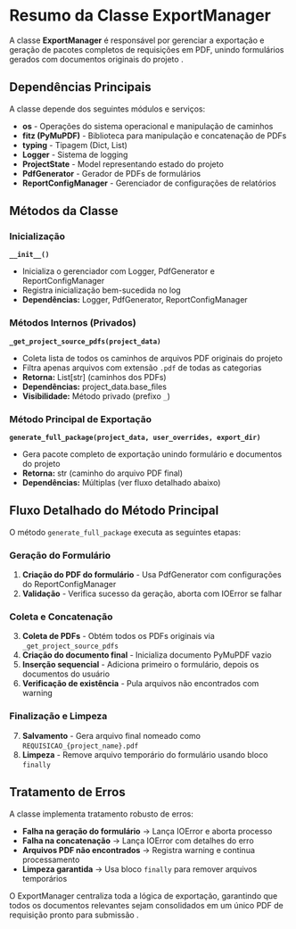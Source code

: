 # Resumo da Classe ExportManager

A classe **ExportManager** é responsável por gerenciar a exportação e geração de pacotes completos de requisições em PDF, unindo formulários gerados com documentos originais do projeto .

## Dependências Principais

A classe depende dos seguintes módulos e serviços:
- **os** - Operações do sistema operacional e manipulação de caminhos
- **fitz (PyMuPDF)** - Biblioteca para manipulação e concatenação de PDFs
- **typing** - Tipagem (Dict, List)
- **Logger** - Sistema de logging
- **ProjectState** - Model representando estado do projeto
- **PdfGenerator** - Gerador de PDFs de formulários
- **ReportConfigManager** - Gerenciador de configurações de relatórios

## Métodos da Classe

### Inicialização
**`__init__()`**
- Inicializa o gerenciador com Logger, PdfGenerator e ReportConfigManager
- Registra inicialização bem-sucedida no log
- **Dependências:** Logger, PdfGenerator, ReportConfigManager

### Métodos Internos (Privados)
**`_get_project_source_pdfs(project_data)`**
- Coleta lista de todos os caminhos de arquivos PDF originais do projeto
- Filtra apenas arquivos com extensão `.pdf` de todas as categorias
- **Retorna:** List[str] (caminhos dos PDFs)
- **Dependências:** project_data.base_files
- **Visibilidade:** Método privado (prefixo `_`)

### Método Principal de Exportação
**`generate_full_package(project_data, user_overrides, export_dir)`**
- Gera pacote completo de exportação unindo formulário e documentos do projeto
- **Retorna:** str (caminho do arquivo PDF final)
- **Dependências:** Múltiplas (ver fluxo detalhado abaixo)

## Fluxo Detalhado do Método Principal

O método `generate_full_package` executa as seguintes etapas:

### Geração do Formulário
1. **Criação do PDF do formulário** - Usa PdfGenerator com configurações do ReportConfigManager
2. **Validação** - Verifica sucesso da geração, aborta com IOError se falhar

### Coleta e Concatenação
3. **Coleta de PDFs** - Obtém todos os PDFs originais via `_get_project_source_pdfs`
4. **Criação do documento final** - Inicializa documento PyMuPDF vazio
5. **Inserção sequencial** - Adiciona primeiro o formulário, depois os documentos do usuário
6. **Verificação de existência** - Pula arquivos não encontrados com warning

### Finalização e Limpeza
7. **Salvamento** - Gera arquivo final nomeado como `REQUISICAO_{project_name}.pdf`
8. **Limpeza** - Remove arquivo temporário do formulário usando bloco `finally`

## Tratamento de Erros

A classe implementa tratamento robusto de erros:
- **Falha na geração do formulário** → Lança IOError e aborta processo
- **Falha na concatenação** → Lança IOError com detalhes do erro
- **Arquivos PDF não encontrados** → Registra warning e continua processamento
- **Limpeza garantida** → Usa bloco `finally` para remover arquivos temporários

O ExportManager centraliza toda a lógica de exportação, garantindo que todos os documentos relevantes sejam consolidados em um único PDF de requisição pronto para submissão .